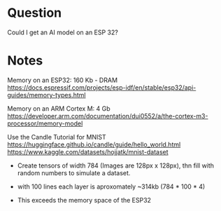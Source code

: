 # Question
Could I get an AI model on an ESP 32?

# Notes
Memory on an ESP32: 160 Kb - DRAM
https://docs.espressif.com/projects/esp-idf/en/stable/esp32/api-guides/memory-types.html


Memory on an ARM Cortex M: 4 Gb
https://developer.arm.com/documentation/dui0552/a/the-cortex-m3-processor/memory-model


Use the Candle Tutorial for MNIST
https://huggingface.github.io/candle/guide/hello_world.html
https://www.kaggle.com/datasets/hojjatk/mnist-dataset


- Create tensors of width 784 (Images are 128px x 128px), thn fill with random numbers to simulate a dataset.

- with 100 lines each layer is aproxomately ~314kb (784 * 100 * 4)

- This exceeds the memory space of the ESP32